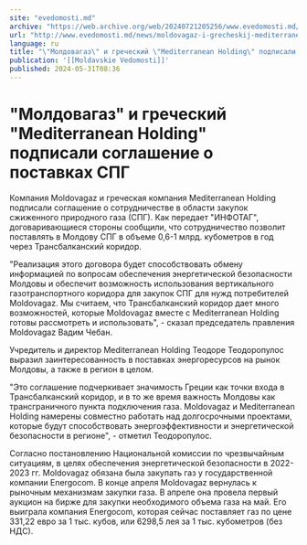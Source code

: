 ```yaml
---
site: "evedomosti.md"
archive: "https://web.archive.org/web/20240721205256/www.evedomosti.md/news/moldovagaz-i-grecheskij-mediterranean-holding-podpisali-sogl"
url: "http://www.evedomosti.md/news/moldovagaz-i-grecheskij-mediterranean-holding-podpisali-sogl"
language: ru
title: "\"Молдовагаз\" и греческий \"Mediterranean Holding\" подписали соглашение о поставках СПГ"
publication: '[[Moldavskie Vedomosti]]'
published: 2024-05-31T08:36
---
```


# "Молдовагаз" и греческий "Mediterranean Holding" подписали соглашение о поставках СПГ

Компания Moldovagaz и греческая компания Mediterranean Holding подписали соглашение о сотрудничестве в области закупок сжиженного природного газа (СПГ). Как передает "ИНФОТАГ", договаривающиеся стороны сообщили, что сотрудничество позволит поставлять в Молдову СПГ в объеме 0,6-1 млрд. кубометров в год через Трансбалканский коридор.

"Реализация этого договора будет способствовать обмену информацией по вопросам обеспечения энергетической безопасности Молдовы и обеспечит возможность использования вертикального газотранспортного коридора для закупок СПГ для нужд потребителей Moldovagaz. Мы считаем, что Трансбалканский коридор дает много возможностей, которые Moldovagaz вместе с Mediterranean Holding готовы рассмотреть и использовать", - сказал председатель правления Moldovagaz Вадим Чебан.

Учредитель и директор Mediterranean Holding Теодоре Теодоропулос выразил заинтересованность в поставках энергоресурсов на рынок Молдовы, а также в регион в целом.

"Это соглашение подчеркивает значимость Греции как точки входа в Трансбалканский коридор, и в то же время важность Молдовы как трансграничного пункта подключения газа. Moldovagaz и Mediterranean Holding намерены совместно работать над долгосрочными проектами, которые будут способствовать энергоэффективности и энергетической безопасности в регионе", - отметил Теодоропулос.

Согласно постановлению Национальной комиссии по чрезвычайным ситуациям, в целях обеспечения энергетической безопасности в 2022-2023 гг. Moldovagaz обязана была закупать газ у государственной компании Energocom. В конце апреля Moldovagaz вернулась к рыночным механизмам закупки газа. В апреле она провела первый аукцион на бирже для закупки необходимого объема газа на май. Его выиграла компания Energocom, которая сейчас поставляет газ по цене 331,22 евро за 1 тыс. кубов, или 6298,5 лея за 1 тыс. кубометров (без НДС).